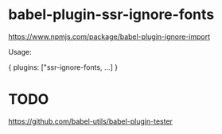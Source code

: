 # babel-plugin-ssr-ignore-fonts

https://www.npmjs.com/package/babel-plugin-ignore-import

Usage:

{
  plugins: ["ssr-ignore-fonts, ...]
}

# TODO
https://github.com/babel-utils/babel-plugin-tester
